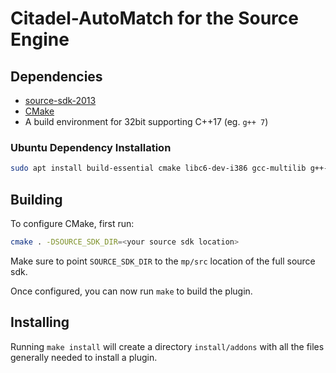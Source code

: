 # Citadel-AutoMatch for the Source Engine

## Dependencies

* [source-sdk-2013](https://github.com/ValveSoftware/source-sdk-2013)
* [CMake](https://cmake.org/)
* A build environment for 32bit supporting C++17 (eg. `g++ 7`)

### Ubuntu Dependency Installation

```bash
sudo apt install build-essential cmake libc6-dev-i386 gcc-multilib g++-7-multilib libcurl4-openssl-dev:i386
```

## Building

To configure CMake, first run:

```bash
cmake . -DSOURCE_SDK_DIR=<your source sdk location>
```

Make sure to point `SOURCE_SDK_DIR` to the `mp/src` location of the full source
sdk.

Once configured, you can now run `make` to build the plugin.

## Installing

Running `make install` will create a directory `install/addons` with all the
files generally needed to install a plugin.
